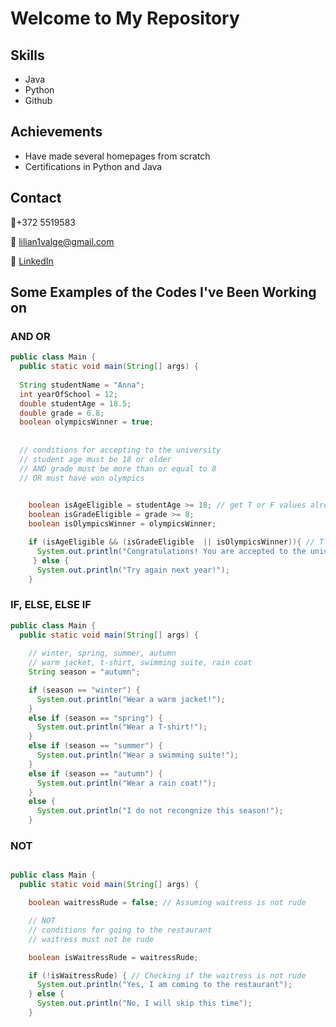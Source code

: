 # Welcome to My Repository

## Skills
- Java
- Python
- Github

## Achievements
- Have made several homepages from scratch 
- Certifications in Python and Java
  
## Contact
📱+372 5519583

📩 lilian1valge@gmail.com

📜 [LinkedIn](https://www.linkedin.com/in/lilian-valge-203a35164/)

## Some Examples of the Codes I've Been Working on
### AND OR
```java
public class Main {
  public static void main(String[] args) {
    
  String studentName = "Anna";
  int yearOfSchool = 12;
  double studentAge = 18.5;
  double grade = 6.8;
  boolean olympicsWinner = true;
  
    
  // conditions for accepting to the university
  // student age must be 18 or older 
  // AND grade must be more than or equal to 8 
  // OR must have won olympics
    

    boolean isAgeEligible = studentAge >= 18; // get T or F values already here
    boolean isGradeEligible = grade >= 8;
    boolean isOlympicsWinner = olympicsWinner;

    if (isAgeEligible && (isGradeEligible  || isOlympicsWinner)){ // T && (F || T)
      System.out.println("Congratulations! You are accepted to the university");
     } else {
      System.out.println("Try again next year!");
    }
```
### IF, ELSE, ELSE IF

```java
public class Main {
  public static void main(String[] args) {    
  
    // winter, spring, summer, autumn
    // warm jacket, t-shirt, swimming suite, rain coat
    String season = "autumn";

    if (season == "winter") {
      System.out.println("Wear a warm jacket!");
    }
    else if (season == "spring") {
      System.out.println("Wear a T-shirt!");
    }
    else if (season == "summer") {
      System.out.println("Wear a swimming suite!");
    }
    else if (season == "autumn") {
      System.out.println("Wear a rain coat!");
    }
    else {
      System.out.println("I do not recongnize this season!");
    }
```
### NOT
```java

public class Main {
  public static void main(String[] args) {

    boolean waitressRude = false; // Assuming waitress is not rude

    // NOT
    // conditions for going to the restaurant
    // waitress must not be rude

    boolean isWaitressRude = waitressRude;

    if (!isWaitressRude) { // Checking if the waitress is not rude
      System.out.println("Yes, I am coming to the restaurant");
    } else {
      System.out.println("No, I will skip this time");
    }
```
